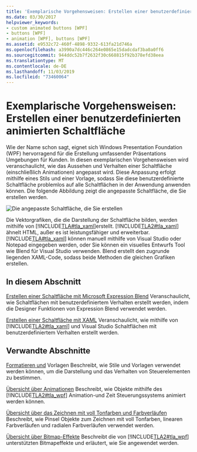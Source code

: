 ```yaml
---
title: 'Exemplarische Vorgehensweisen: Erstellen einer benutzerdefinierten animierten Schaltfläche'
ms.date: 03/30/2017
helpviewer_keywords:
- custom animated buttons [WPF]
- buttons [WPF]
- animation [WPF], buttons [WPF]
ms.assetid: e9532c72-460f-4898-9332-613fa21d746a
ms.openlocfilehash: a3990a7dc446c264e0865e15dadcdaf3ba0a0ff6
ms.sourcegitcommit: 944ddc52b7f2632f30c668815f92b378efd38eea
ms.translationtype: MT
ms.contentlocale: de-DE
ms.lasthandoff: 11/03/2019
ms.locfileid: "73460064"
---
```

# <a name="walkthroughs-create-a-custom-animated-button"></a>Exemplarische Vorgehensweisen: Erstellen einer benutzerdefinierten animierten Schaltfläche
Wie der Name schon sagt, eignet sich Windows Presentation Foundation (WPF) hervorragend für die Erstellung umfassender Präsentations Umgebungen für Kunden. In diesen exemplarischen Vorgehensweisen wird veranschaulicht, wie das Aussehen und Verhalten einer Schaltfläche (einschließlich Animationen) angepasst wird. Diese Anpassung erfolgt mithilfe eines Stils und einer Vorlage, sodass Sie diese benutzerdefinierte Schaltfläche problemlos auf alle Schaltflächen in der Anwendung anwenden können. Die folgende Abbildung zeigt die angepasste Schaltfläche, die Sie erstellen werden.

 ![Die angepasste Schaltfläche, die Sie erstellen](./media/custom-button-blend-intro.jpg "custom_button_blend_Intro")

 Die Vektorgrafiken, die die Darstellung der Schaltfläche bilden, werden mithilfe von [!INCLUDE[TLA#tla_xaml](../../../../includes/tlasharptla-xaml-md.md)]erstellt. [!INCLUDE[TLA2#tla_xaml](../../../../includes/tla2sharptla-xaml-md.md)] ähnelt HTML, außer es ist leistungsfähiger und erweiterbar. [!INCLUDE[TLA#tla_xaml](../../../../includes/tlasharptla-xaml-md.md)] können manuell mithilfe von Visual Studio oder Notepad eingegeben werden, oder Sie können ein visuelles Entwurfs Tool wie Blend für Visual Studio verwenden. Blend erstellt den zugrunde liegenden XAML-Code, sodass beide Methoden die gleichen Grafiken erstellen.

## <a name="in-this-section"></a>In diesem Abschnitt
 [Erstellen einer Schaltfläche mit Microsoft Expression Blend](walkthrough-create-a-button-by-using-microsoft-expression-blend.md) Veranschaulicht, wie Schaltflächen mit benutzerdefiniertem Verhalten erstellt werden, indem die Designer Funktionen von Expression Blend verwendet werden.

 [Erstellen einer Schaltfläche mit XAML](walkthrough-create-a-button-by-using-xaml.md) Veranschaulicht, wie mithilfe von [!INCLUDE[TLA2#tla_xaml](../../../../includes/tla2sharptla-xaml-md.md)] und Visual Studio Schaltflächen mit benutzerdefiniertem Verhalten erstellt werden.

## <a name="related-sections"></a>Verwandte Abschnitte
 [Formatieren und](../../../desktop-wpf/fundamentals/styles-templates-overview.md) Vorlagen Beschreibt, wie Stile und Vorlagen verwendet werden können, um die Darstellung und das Verhalten von Steuerelementen zu bestimmen.

 [Übersicht über Animationen](../graphics-multimedia/animation-overview.md) Beschreibt, wie Objekte mithilfe des [!INCLUDE[TLA2#tla_wpf](../../../../includes/tla2sharptla-wpf-md.md)] Animation-und Zeit Steuerungssystems animiert werden können.

 [Übersicht über das Zeichnen mit voll Tonfarben und Farbverläufen](../graphics-multimedia/painting-with-solid-colors-and-gradients-overview.md) Beschreibt, wie Pinsel Objekte zum Zeichnen mit voll Tonfarben, linearen Farbverläufen und radialen Farbverläufen verwendet werden.

 [Übersicht über Bitmap-Effekte](../graphics-multimedia/bitmap-effects-overview.md) Beschreibt die von [!INCLUDE[TLA2#tla_wpf](../../../../includes/tla2sharptla-wpf-md.md)] unterstützten Bitmapeffekte und erläutert, wie Sie angewendet werden.
